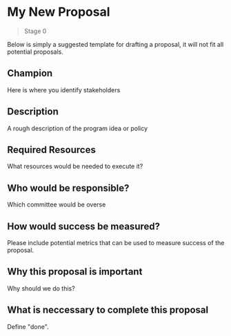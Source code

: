 # My New Proposal
>  Stage 0

Below is simply a suggested template for drafting a proposal, it will not fit all potential proposals.

## Champion

Here is where you identify stakeholders

## Description

A rough description of the program idea or policy

## Required Resources

What resources would be needed to execute it?

## Who would be responsible?

Which committee would be overse

## How would success be measured?

Please include potential metrics that can be used to measure success of the proposal.

## Why this proposal is important

Why should we do this?

## What is neccessary to complete this proposal

Define "done".